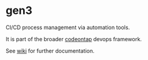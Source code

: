 # gen3
CI/CD process management via automation tools.

It is part of the broader [codeontap](http://codeontap.io) devops framework.

See [wiki](https://github.com/codeontap/gen3-automation/wiki) for further documentation.
